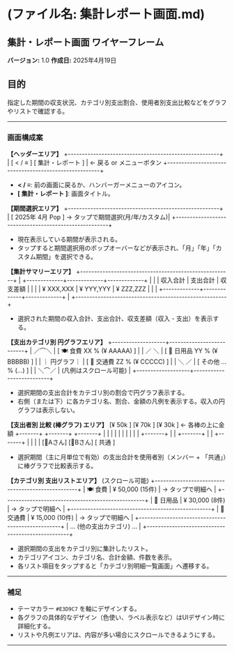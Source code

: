 # (ファイル名: 集計レポート画面.md)

## 集計・レポート画面 ワイヤーフレーム

**バージョン:** 1.0
**作成日:** 2025年4月19日

## 目的
指定した期間の収支状況、カテゴリ別支出割合、使用者別支出比較などをグラフやリストで確認する。

---

### 画面構成案

**【ヘッダーエリア】**
+------------------------------------------------------+
| [ < / ≡ ]      [ 集計・レポート ]                    | <- 戻る or メニューボタン
+------------------------------------------------------+

* **< / ≡**: 前の画面に戻るか、ハンバーガーメニューのアイコン。
* **[ 集計・レポート ]**: 画面タイトル。

**【期間選択エリア】**
+------------------------------------------------------+
|   [ 2025年 4月    Pop ] -> タップで期間選択(月/年/カスタム)|
+------------------------------------------------------+

* 現在表示している期間が表示される。
* タップすると期間選択用のポップオーバーなどが表示され、「月」「年」「カスタム期間」を選択できる。

**【集計サマリーエリア】**
+------------------------------------------------------+
| +-------------+-------------+-------------+          |
| |   収入合計  |   支出合計  |   収支差額  |          |
| | ¥ XXX,XXX   | ¥ YYY,YYY   | ¥ ZZZ,ZZZ   |          |
| +-------------+-------------+-------------+          |
+------------------------------------------------------+

* 選択された期間の収入合計、支出合計、収支差額（収入 - 支出）を表示する。

**【支出カテゴリ別 円グラフエリア】**
+-------------------+--------------------------+
|         ／⌒＼      | [ 🍽️ 食費   XX % (¥ AAAAA) ] |
|      ／      ＼     | [ 🛒 日用品 YY % (¥ BBBBB) ] |
|     ｜ 円グラフ｜    | [ 🚗 交通費 ZZ % (¥ CCCCC) ] |
|      ＼      ／     | [ その他   ... % (...)   ] |
|         ＼⌒／      | (凡例はスクロール可能)     |
+-------------------+--------------------------+

* 選択期間の支出合計をカテゴリ別の割合で円グラフ表示する。
* 右側（または下）に各カテゴリ名、割合、金額の凡例を表示する。収入の円グラフは表示しない。

**【支出者別 比較 (棒グラフ) エリア】**
  [¥ 50k ]    [¥ 70k ]    [¥ 30k ]   <- 各棒の上に金額
 +-------+   +-------+   +-------+
 |       |   |       |   |       |
 |       |   |       |   +-------+
 |       |   +-------+   |       |
 +-------+   |       |   |       |
[👤Aさん]   [👤Bさん]    [ 共通 ]
* 選択期間（主に月単位で有効）の支出合計を使用者別（メンバー + 「共通」）に棒グラフで比較表示する。

**【カテゴリ別 支出リストエリア】** (スクロール可能)
+--------------------------------------------------+
| 🍽️ 食費        | ¥ 50,000   (15件) | -> タップで明細へ |
+--------------------------------------------------+
| 🛒 日用品      | ¥ 30,000   (8件)  | -> タップで明細へ |
+--------------------------------------------------+
| 🚗 交通費      | ¥ 15,000   (10件) | -> タップで明細へ |
+--------------------------------------------------+
| ... (他の支出カテゴリ) ...                       |
+--------------------------------------------------+

* 選択期間の支出をカテゴリ別に集計したリスト。
* カテゴリアイコン、カテゴリ名、合計金額、件数を表示。
* 各リスト項目をタップすると「カテゴリ別明細一覧画面」へ遷移する。

---

### 補足
* テーマカラー `#E3D9C7` を軸にデザインする。
* 各グラフの具体的なデザイン（色使い、ラベル表示など）はUIデザイン時に詳細化する。
* リストや凡例エリアは、内容が多い場合にスクロールできるようにする。

---
